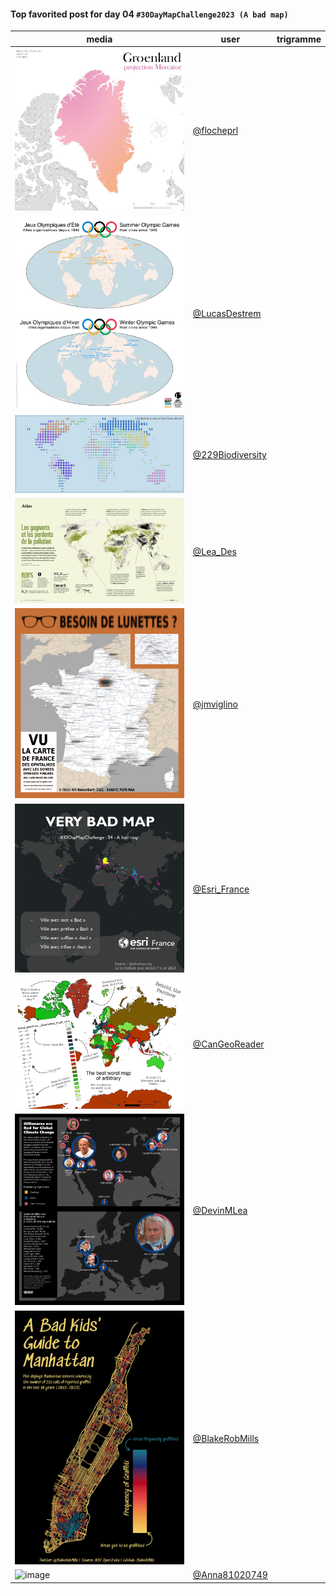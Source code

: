 #### Top favorited post for day 04 `#30DayMapChallenge2023 (A bad map)`

| media | user | trigramme |
|-------|------|-----------|
|![image](../uploads/c4824886536ec5710c8c1d09b0743ee3/image.png)|[@flocheprl](https://twitter.com/flocheprl/status/1720768897043820922)|  |
|![image](../uploads/67bf2f1c57787133a379e95c866fd880/image.png)|[@LucasDestrem](https://twitter.com/LucasDestrem/status/1720721328938868974)|  |
|![image](../uploads/b38e6bd167d7e58c2cef8ef7acf6404e/image.png)|[@229Biodiversity](https://twitter.com/229Biodiversity/status/1720718433417896386)|  |
|![image](../uploads/bab650b70da43492caf57e47ce42fb9f/image.png)|[@Lea_Des](https://twitter.com/Lea_Des/status/1720715504267165918)|  |
|![image](../uploads/9187aeb227798b169962ce036fae8379/image.png)|[@jmviglino](https://twitter.com/jmviglino/status/1720698643161002430)|  |
|![image](../uploads/f331d8a07ef3a9009256b8860203c881/image.png)|[@Esri_France](https://twitter.com/Esri_France/status/1720757786324111369)|  |
|![image](../uploads/552df883b3d35b3cef9850cb7ad88a11/image.png)|[@CanGeoReader](https://twitter.com/CanGeoReader/status/1720787449914277974)|  |
|![image](../uploads/9f0ab36698f6885a437fea72051d1b07/image.png)|[@DevinMLea](https://twitter.com/DevinMLea/status/1720799733831139610)|  |
|![image](../uploads/83b32938d7744ae337285e0d884e0498/image.png)|[@BlakeRobMills](https://twitter.com/BlakeRobMills/status/1720953406817210514)|  |
|![image](../uploads/01c88460d718cf813479935df109f7df/image.png)|[@Anna81020749](https://twitter.com/Anna81020749/status/1720949987171819766)|  |
